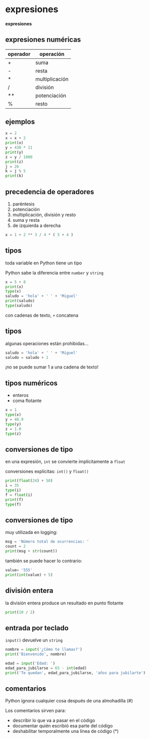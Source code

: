 # expresiones
#### expresiones

## expresiones numéricas
|operador|operación|
|--------|---------|
|+|suma|
|-|resta|
|*|multiplicación|
|/|división|
|**|potenciación|
|%|resto|

## ejemplos

~~~python
x = 2
x = x + 2
print(x)
y = 430 * 11
print(y)
z = y / 1000
print(z)
j = 26
k = j % 5
print(k)
~~~

## precedencia de operadores

1. paréntesis
2. potenciación
3. multiplicación, división y resto
4. suma y resta
5. de izquierda a derecha

~~~python
x = 1 + 2 ** 3 / 4 * ( 5 + 4 )
~~~

## tipos

toda variable en Python tiene un tipo

Python sabe la diferencia entre `number` y `string`

~~~python
x = 5 + 8
print(x)
type(x)
saludo = 'hola' + ' ' + 'Miguel'
print(saludo)
type(saludo)
~~~

con cadenas de texto, `+` concatena

## tipos

algunas operaciones están prohibidas...

~~~python
saludo = 'hola' + ' ' + 'Miguel'
saludo = saludo + 1
~~~

¡no se puede sumar 1 a una cadena de texto!

## tipos numéricos

- enteros
- coma flotante

~~~python
x = 1 
type(x)
y = 48.9
type(y)
z = 1.0
type(z)
~~~

## conversiones de tipo
en una expresión, `int` se convierte implícitamente a `float`

conversiones explícitas: `int()` y `float()`

~~~python
print(float(24) + 50)
i = 35
type(i)
f = float(i)
print(f)
type(f)
~~~

## conversiones de tipo

muy utilizada en logging:

~~~python
msg = 'Número total de ocurrencias: '
count = 2
print(msg + str(count))
~~~

también se puede hacer lo contrario:

~~~python
value= '555'
print(int(value) + 5)
~~~

## división entera

la división entera produce un resultado en punto flotante

~~~python
print(10 / 2)
~~~

## entrada por teclado

`input()` devuelve un `string`

~~~python
nombre = input('¿Cómo te llamas?')
print('Bienvenido', nombre)
~~~

~~~python
edad = input('Edad: ')
edad_para_jubilarse = 65 - int(edad)
print('Te quedan', edad_para_jubilarse, 'años para jubilarte')
~~~

## comentarios

Python ignora cualquier cosa después de una almohadilla (#)

Los comentarios sirven para:

- describir lo que va a pasar en el código
- documentar quién escribió esa parte del código
- deshabilitar temporalmente una línea de código (*)